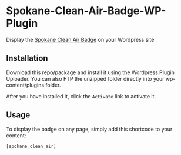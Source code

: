 # Spokane-Clean-Air-Badge-WP-Plugin
Display the [Spokane Clean Air Badge](https://spokanecleanair.org) on your Wordpress site

## Installation

Download this repo/package and install it using the Wordpress Plugin Uploader. You can also FTP the unzipped folder directly into your wp-content/plugins folder.

After you have installed it, click the `Activate` link to activate it.

## Usage

To display the badge on any page, simply add this shortcode to your content:

`[spokane_clean_air]`
